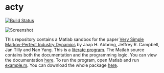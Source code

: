 # acty
[![Build Status](https://travis-ci.org/jtilly/acty.svg?branch=master)](https://travis-ci.org/jtilly/acty)

![Screenshot](http://raw.github.com/jtilly/acty/master/screenshot.png)

This repository contains a Matlab sandbox for the paper [Very Simple Markov-Perfect Industry Dynamics](http://jtilly.io/acty/acty1.pdf) by Jaap H. Abbring, Jeffrey R. Campbell, Jan Tilly and Nan Yang. This is a [literate program](http://en.wikipedia.org/wiki/Literate_programming). The Matlab source contains both the documentation and the programming logic. You can view the documentation [here](http://jtilly.io/acty/documentation.m.html). To run the program, open Matlab and run [example.m](https://github.com/jtilly/acty/blob/master/example.m). You can download the whole package [here](http://jtilly.io/acty/acty-sandbox.zip).
